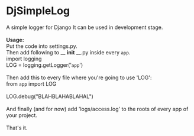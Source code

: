 DjSimpleLog
===========

A simple logger for Django
It can be used in development stage.<br />
<br />
<b>Usage:</b><br />
Put the code into settings.py.<br /> Then add following to __ __init__ __.py inside every `app`.<br />
import logging<br />
LOG = logging.getLogger('`app`')<br />
<br />
Then add this to every file where you're going to use 'LOG':<br />
from `app` import LOG<br />
<br />
LOG.debug("BLAHBLAHABLAHAL")<br />
<br />
And finally (and for now) add 'logs/access.log' to the roots of every app of your project.<br />
<br />
That's it. <br />
